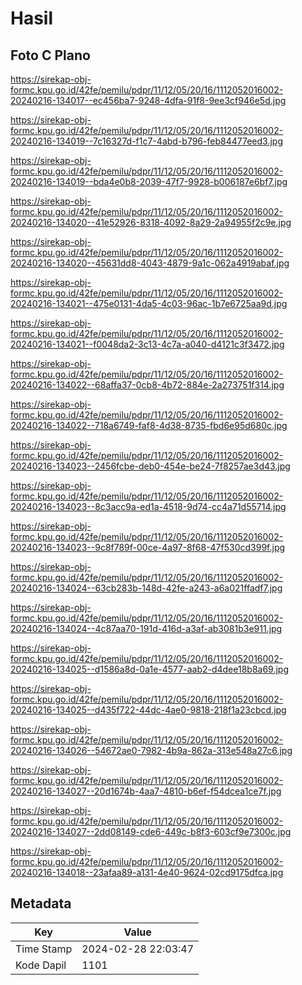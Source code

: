 # Hasil

## Foto C Plano

https://sirekap-obj-formc.kpu.go.id/42fe/pemilu/pdpr/11/12/05/20/16/1112052016002-20240216-134017--ec456ba7-9248-4dfa-91f8-9ee3cf946e5d.jpg

https://sirekap-obj-formc.kpu.go.id/42fe/pemilu/pdpr/11/12/05/20/16/1112052016002-20240216-134019--7c16327d-f1c7-4abd-b796-feb84477eed3.jpg

https://sirekap-obj-formc.kpu.go.id/42fe/pemilu/pdpr/11/12/05/20/16/1112052016002-20240216-134019--bda4e0b8-2039-47f7-9928-b006187e6bf7.jpg

https://sirekap-obj-formc.kpu.go.id/42fe/pemilu/pdpr/11/12/05/20/16/1112052016002-20240216-134020--41e52926-8318-4092-8a29-2a94955f2c9e.jpg

https://sirekap-obj-formc.kpu.go.id/42fe/pemilu/pdpr/11/12/05/20/16/1112052016002-20240216-134020--45631dd8-4043-4879-9a1c-062a4919abaf.jpg

https://sirekap-obj-formc.kpu.go.id/42fe/pemilu/pdpr/11/12/05/20/16/1112052016002-20240216-134021--475e0131-4da5-4c03-96ac-1b7e6725aa9d.jpg

https://sirekap-obj-formc.kpu.go.id/42fe/pemilu/pdpr/11/12/05/20/16/1112052016002-20240216-134021--f0048da2-3c13-4c7a-a040-d4121c3f3472.jpg

https://sirekap-obj-formc.kpu.go.id/42fe/pemilu/pdpr/11/12/05/20/16/1112052016002-20240216-134022--68affa37-0cb8-4b72-884e-2a273751f314.jpg

https://sirekap-obj-formc.kpu.go.id/42fe/pemilu/pdpr/11/12/05/20/16/1112052016002-20240216-134022--718a6749-faf8-4d38-8735-fbd6e95d680c.jpg

https://sirekap-obj-formc.kpu.go.id/42fe/pemilu/pdpr/11/12/05/20/16/1112052016002-20240216-134023--2456fcbe-deb0-454e-be24-7f8257ae3d43.jpg

https://sirekap-obj-formc.kpu.go.id/42fe/pemilu/pdpr/11/12/05/20/16/1112052016002-20240216-134023--8c3acc9a-ed1a-4518-9d74-cc4a71d55714.jpg

https://sirekap-obj-formc.kpu.go.id/42fe/pemilu/pdpr/11/12/05/20/16/1112052016002-20240216-134023--9c8f789f-00ce-4a97-8f68-47f530cd399f.jpg

https://sirekap-obj-formc.kpu.go.id/42fe/pemilu/pdpr/11/12/05/20/16/1112052016002-20240216-134024--63cb283b-148d-42fe-a243-a6a021ffadf7.jpg

https://sirekap-obj-formc.kpu.go.id/42fe/pemilu/pdpr/11/12/05/20/16/1112052016002-20240216-134024--4c87aa70-191d-416d-a3af-ab3081b3e911.jpg

https://sirekap-obj-formc.kpu.go.id/42fe/pemilu/pdpr/11/12/05/20/16/1112052016002-20240216-134025--d1586a8d-0a1e-4577-aab2-d4dee18b8a69.jpg

https://sirekap-obj-formc.kpu.go.id/42fe/pemilu/pdpr/11/12/05/20/16/1112052016002-20240216-134025--d435f722-44dc-4ae0-9818-218f1a23cbcd.jpg

https://sirekap-obj-formc.kpu.go.id/42fe/pemilu/pdpr/11/12/05/20/16/1112052016002-20240216-134026--54672ae0-7982-4b9a-862a-313e548a27c6.jpg

https://sirekap-obj-formc.kpu.go.id/42fe/pemilu/pdpr/11/12/05/20/16/1112052016002-20240216-134027--20d1674b-4aa7-4810-b6ef-f54dcea1ce7f.jpg

https://sirekap-obj-formc.kpu.go.id/42fe/pemilu/pdpr/11/12/05/20/16/1112052016002-20240216-134027--2dd08149-cde6-449c-b8f3-603cf9e7300c.jpg

https://sirekap-obj-formc.kpu.go.id/42fe/pemilu/pdpr/11/12/05/20/16/1112052016002-20240216-134018--23afaa89-a131-4e40-9624-02cd9175dfca.jpg


## Metadata

| Key        | Value               |
| ---------- | ------------------- |
| Time Stamp | 2024-02-28 22:03:47 |
| Kode Dapil | 1101                |



